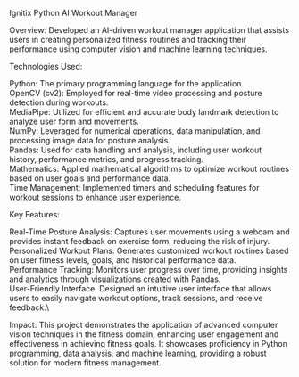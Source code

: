 Ignitix
Python AI Workout Manager

Overview: Developed an AI-driven workout manager application that assists users in creating personalized fitness routines and tracking their performance using computer vision and machine learning techniques.

Technologies Used:

Python: The primary programming language for the application.\
OpenCV (cv2): Employed for real-time video processing and posture detection during workouts.\
MediaPipe: Utilized for efficient and accurate body landmark detection to analyze user form and movements.\
NumPy: Leveraged for numerical operations, data manipulation, and processing image data for posture analysis.\
Pandas: Used for data handling and analysis, including user workout history, performance metrics, and progress tracking.\
Mathematics: Applied mathematical algorithms to optimize workout routines based on user goals and performance data.\
Time Management: Implemented timers and scheduling features for workout sessions to enhance user experience.

Key Features:

Real-Time Posture Analysis: Captures user movements using a webcam and provides instant feedback on exercise form, reducing the risk of injury.\
Personalized Workout Plans: Generates customized workout routines based on user fitness levels, goals, and historical performance data.\
Performance Tracking: Monitors user progress over time, providing insights and analytics through visualizations created with Pandas.\
User-Friendly Interface: Designed an intuitive user interface that allows users to easily navigate workout options, track sessions, and receive feedback.\

Impact: This project demonstrates the application of advanced computer vision techniques in the fitness domain, enhancing user engagement and effectiveness in achieving fitness goals. It showcases proficiency in Python programming, data analysis, and machine learning, providing a robust solution for modern fitness management.
